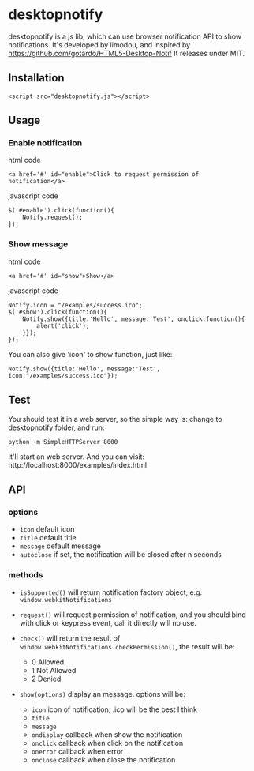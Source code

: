 desktopnotify
===============

desktopnotify is a js lib, which can use browser notification API to show
notifications. It's developed by limodou, and inspired by https://github.com/gotardo/HTML5-Desktop-Notif
It releases under MIT.

## Installation

```
<script src="desktopnotify.js"></script>
```

## Usage

### Enable notification

html code

```
<a href='#' id="enable">Click to request permission of notification</a>
```

javascript code

```
$('#enable').click(function(){
    Notify.request();
});
```

### Show message

html code

```
<a href='#' id="show">Show</a>
```

javascript code

```
Notify.icon = "/examples/success.ico";
$('#show').click(function(){
    Notify.show({title:'Hello', message:'Test', onclick:function(){
        alert('click');
    }});
});
```

You can also give 'icon' to show function, just like:

```
Notify.show({title:'Hello', message:'Test', icon:"/examples/success.ico"});
```

## Test

You should test it in a web server, so the simple way is: change to desktopnotify
folder, and run:

```
python -m SimpleHTTPServer 8000
```

It'll start an web server. And you can visit: http://localhost:8000/examples/index.html

## API

### options

* `icon` default icon
* `title` default title
* `message` default message
* `autoclose` if set, the notification will be closed after n seconds

### methods

* `isSupported()` will return notification factory object, e.g. `window.webkitNotifications`
* `request()` will request permission of notification, and you should bind with click or
  keypress event, call it directly will no use.
* `check()` will return the result of  `window.webkitNotifications.checkPermission()`, the result
  will be:

    * 0 Allowed
    * 1 Not Allowed
    * 2 Denied

* `show(options)` display an message. options will be:

    * `icon` icon of notification, .ico will be the best I think
    * `title`
    * `message`
    * `ondisplay` callback when show the notification
    * `onclick` callback when click on the notification
    * `onerror` callback when error
    * `onclose` callback when close the notification

